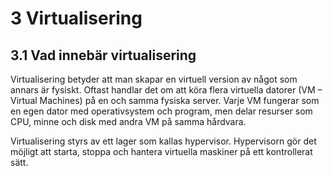 # 3 Virtualisering

## 3.1 Vad innebär virtualisering

Virtualisering betyder att man skapar en virtuell version av något som annars är fysiskt. Oftast handlar det om att köra flera virtuella datorer (VM – Virtual Machines) på en och samma fysiska server. Varje VM fungerar som en egen dator med operativsystem och program, men delar resurser som CPU, minne och disk med andra VM på samma hårdvara.

Virtualisering styrs av ett lager som kallas hypervisor. Hypervisorn gör det möjligt att starta, stoppa och hantera virtuella maskiner på ett kontrollerat sätt.


